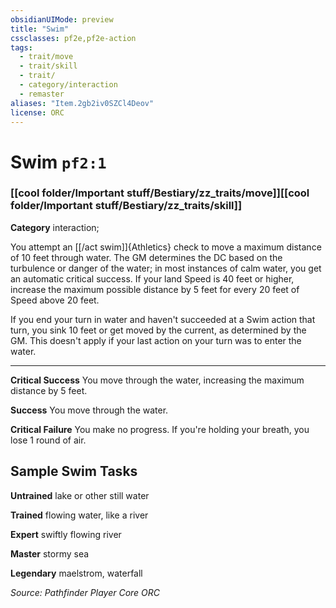 ```yaml
---
obsidianUIMode: preview
title: "Swim"
cssclasses: pf2e,pf2e-action
tags:
  - trait/move
  - trait/skill
  - trait/
  - category/interaction
  - remaster
aliases: "Item.2gb2iv0SZCl4Deov"
license: ORC
---
```

# Swim `pf2:1`

### [[cool folder/Important stuff/Bestiary/zz_traits/move]][[cool folder/Important stuff/Bestiary/zz_traits/skill]]

**Category** interaction; 




You attempt an [[/act swim]]{Athletics} check to move a maximum distance of 10 feet through water. The GM determines the DC based on the turbulence or danger of the water; in most instances of calm water, you get an automatic critical success. If your land Speed is 40 feet or higher, increase the maximum possible distance by 5 feet for every 20 feet of Speed above 20 feet.

If you end your turn in water and haven't succeeded at a Swim action that turn, you sink 10 feet or get moved by the current, as determined by the GM. This doesn't apply if your last action on your turn was to enter the water.

* * *

**Critical Success** You move through the water, increasing the maximum distance by 5 feet.

**Success** You move through the water.

**Critical Failure** You make no progress. If you're holding your breath, you lose 1 round of air.

## Sample Swim Tasks

**Untrained** lake or other still water

**Trained** flowing water, like a river

**Expert** swiftly flowing river

**Master** stormy sea

**Legendary** maelstrom, waterfall

*Source: Pathfinder Player Core*
*ORC*